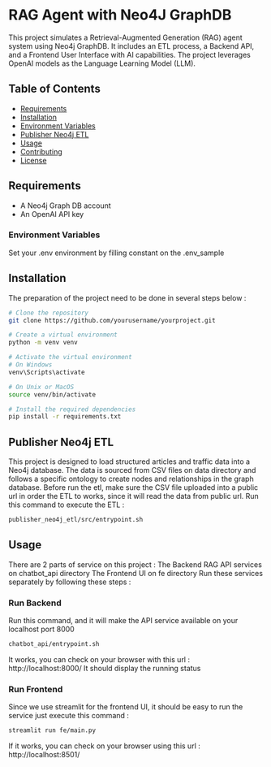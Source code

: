 # RAG Agent with Neo4J GraphDB

This project simulates a Retrieval-Augmented Generation (RAG) agent system using Neo4j GraphDB. It includes an ETL process, a Backend API, and a Frontend User Interface with AI capabilities. The project leverages OpenAI models as the Language Learning Model (LLM).

## Table of Contents
- [Requirements](#requirements)
- [Installation](#installation)
- [Environment Variables](#environment-variables)
- [Publisher Neo4j ETL](#publisher-neo4j-etl)
- [Usage](#usage)
- [Contributing](#contributing)
- [License](#license)

## Requirements

- A Neo4j Graph DB account
- An OpenAI API key


### Environment Variables
Set your .env environment by filling constant on the .env_sample


## Installation

The preparation of the project need to be done in several steps below :

```bash
# Clone the repository
git clone https://github.com/yourusername/yourproject.git

# Create a virtual environment
python -m venv venv

# Activate the virtual environment
# On Windows
venv\Scripts\activate

# On Unix or MacOS
source venv/bin/activate

# Install the required dependencies
pip install -r requirements.txt
```

## Publisher Neo4j ETL

This project is designed to load structured articles and traffic data into a Neo4j database. The data is sourced from CSV files on data directory and follows a specific ontology to create nodes and relationships in the graph database.
Before run the etl, make sure the CSV file uploaded into a public url in order the ETL to works, since it will read the data from public url.
Run this command to execute the ETL :
```bash
publisher_neo4j_etl/src/entrypoint.sh
```

## Usage

There are 2 parts of service on this project :
The Backend RAG API services on chatbot_api directory
The Frontend UI on fe directory
Run these services separately by following these steps :

### Run Backend

Run this command, and it will make the API service available on your localhost port 8000
```bash
chatbot_api/entrypoint.sh
```
It works, you can check on your browser with this url : http://localhost:8000/
It should display the running status

### Run Frontend

Since we use streamlit for the frontend UI, it should be easy to run the service just execute this command :
```bash
streamlit run fe/main.py 
```
If it works, you can check on your browser using this url : http://localhost:8501/
